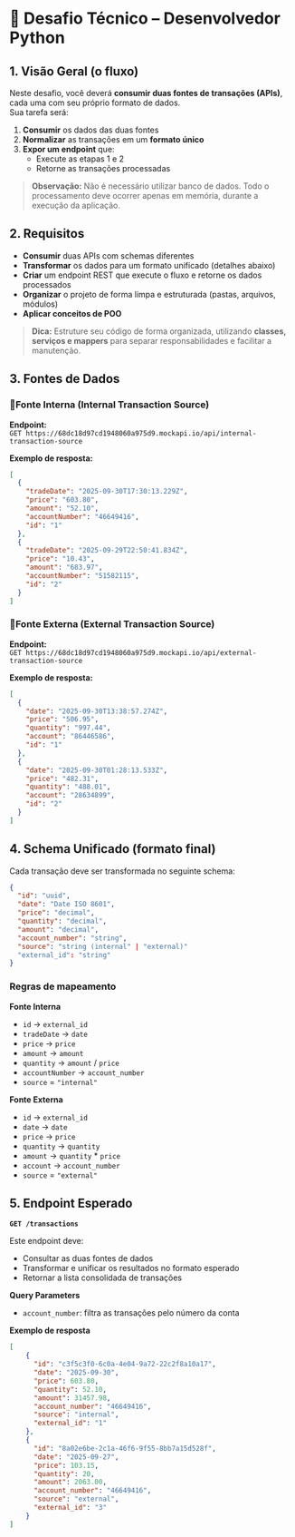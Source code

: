 # 📘 Desafio Técnico – Desenvolvedor Python

## 1. Visão Geral (o fluxo)
Neste desafio, você deverá **consumir duas fontes de transações (APIs)**, cada uma com seu próprio formato de dados.  
Sua tarefa será:  

1. **Consumir** os dados das duas fontes  
2. **Normalizar** as transações em um **formato único**  
3. **Expor um endpoint** que:  
   - Execute as etapas 1 e 2
   - Retorne as transações processadas  
   
>**Observação:** Não é necessário utilizar banco de dados. Todo o processamento deve ocorrer apenas em memória, durante a execução da aplicação.

## 2. Requisitos
- **Consumir** duas APIs com schemas diferentes  
- **Transformar** os dados para um formato unificado (detalhes abaixo)  
- **Criar** um endpoint REST que execute o fluxo e retorne os dados processados  
- **Organizar** o projeto de forma limpa e estruturada (pastas, arquivos, módulos)  
- **Aplicar conceitos de POO** 
> **Dica:** Estruture seu código de forma organizada, utilizando **classes, serviços e mappers** para separar responsabilidades e facilitar a manutenção.

## 3. Fontes de Dados
### 📌Fonte Interna (Internal Transaction Source)  
**Endpoint:**  
`GET https://68dc18d97cd1948060a975d9.mockapi.io/api/internal-transaction-source`  

**Exemplo de resposta:**  
```json
[
  {
    "tradeDate": "2025-09-30T17:30:13.229Z",
    "price": "603.80",
    "amount": "52.10",
    "accountNumber": "46649416",
    "id": "1"
  },
  {
    "tradeDate": "2025-09-29T22:50:41.834Z",
    "price": "10.43",
    "amount": "683.97",
    "accountNumber": "51582115",
    "id": "2"
  }
]
```

### 📌Fonte Externa (External Transaction Source)

**Endpoint:**  
`GET https://68dc18d97cd1948060a975d9.mockapi.io/api/external-transaction-source`

**Exemplo de resposta:**
```json
[
  {
    "date": "2025-09-30T13:38:57.274Z",
    "price": "506.95",
    "quantity": "997.44",
    "account": "86446586",
    "id": "1"
  },
  {
    "date": "2025-09-30T01:28:13.533Z",
    "price": "482.31",
    "quantity": "488.01",
    "account": "28634899",
    "id": "2"
  }
]
```

## 4. Schema Unificado (formato final)
Cada transação deve ser transformada no seguinte schema:

```json
{
  "id": "uuid",
  "date": "Date ISO 8601",
  "price": "decimal",
  "quantity": "decimal",
  "amount": "decimal",
  "account_number": "string",
  "source": "string (internal" | "external)"
  "external_id": "string"
}
```
### Regras de mapeamento

**Fonte Interna**
  - `id` → `external_id`
  - `tradeDate` → `date`
  - `price` → `price`
  - `amount` → `amount`
  - `quantity` → `amount` / `price`
  - `accountNumber` → `account_number`
  - `source` = `"internal"`

**Fonte Externa**
  - `id` → `external_id`
  - `date` → `date`
  - `price` → `price`
  - `quantity` → `quantity`
  - `amount` → `quantity` * `price`
  - `account` → `account_number`
  - `source` = `"external"`

## 5. Endpoint Esperado

**`GET /transactions`**

Este endpoint deve:
- Consultar as duas fontes de dados
- Transformar e unificar os resultados no formato esperado
- Retornar a lista consolidada de transações


**Query Parameters**
- `account_number`: filtra as transações pelo número da conta

**Exemplo de resposta**

```json
[
    {
      "id": "c3f5c3f0-6c0a-4e04-9a72-22c2f8a10a17",
      "date": "2025-09-30",
      "price": 603.80,
      "quantity": 52.10,
      "amount": 31457.98,
      "account_number": "46649416",
      "source": "internal",
      "external_id": "1"
    },
    {
      "id": "8a02e6be-2c1a-46f6-9f55-8bb7a15d528f",
      "date": "2025-09-27",
      "price": 103.15,
      "quantity": 20,
      "amount": 2063.00,
      "account_number": "46649416",
      "source": "external",
      "external_id": "3"
    }
]
```
